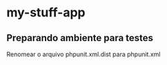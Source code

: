 # my-stuff-app

## Preparando ambiente para testes

Renomear o arquivo phpunit.xml.dist para phpunit.xml
